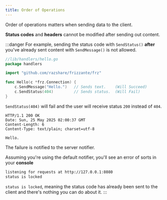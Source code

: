 ```yaml
---
title: Order of Operations
---
```


Order of operations matters when sending data to the client.

**Status codes** and **headers** cannot be modified after sending out content.

:::danger
For example, sending the status code with `SendStatus()` **after** you've already sent content
with `SendMessage()` is not allowed.

```go
//lib/handlers/hello.go
package handlers

import "github.com/razshare/frizzante/frz"

func Hello(c *frz.Connection) {
    c.SendMessage("Hello.")   // Sends text.    (Will Succeed)
    c.SendStatus(404)         // Sends status.  (Will Fail)
}
```

`SendStatus(404)` will fail and the user will receive status `200` instead of `404`.

```http
HTTP/1.1 200 OK
Date: Sun, 25 May 2025 02:00:37 GMT
Content-Length: 6
Content-Type: text/plain; charset=utf-8

Hello.
```

The failure is notified to the server notifier.

Assuming you're using the default notifier, you'll see an error of sorts in your **console**

```sh
listening for requests at http://127.0.0.1:8080
status is locked
```

`status is locked`, meaning the status code has already been sent to the client and there's nothing you can do about it.
:::